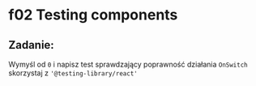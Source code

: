 # f02 Testing components

## Zadanie:
Wymyśl od `0` i napisz test sprawdzający poprawność działania `OnSwitch` skorzystaj z `'@testing-library/react'`
